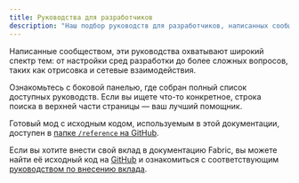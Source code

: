 ```yaml
---
title: Руководства для разработчиков
description: "Наш подбор руководств для разработчиков, написанных сообществом, охватывает широкий спектр тем: от настройки среды разработки до более продвинутых тем, таких как отрисовка и сетевое взаимодействие."
---
```


Написанные сообществом, эти руководства охватывают широкий спектр тем: от настройки сред разработки до более сложных вопросов, таких как отрисовка и сетевые взаимодействия.

Ознакомьтесь с боковой панелью, где собран полный список доступных руководств. Если вы ищете что-то конкретное, строка поиска в верхней части страницы — ваш лучший помощник.

Готовый мод с исходным кодом, используемым в этой документации, доступен в [папке `/reference` на GitHub](https://github.com/FabricMC/fabric-docs/tree/main/reference/1.21.1).

Если вы хотите внести свой вклад в документацию Fabric, вы можете найти её исходный код на [GitHub](https://github.com/FabricMC/fabric-docs) и ознакомиться с соответствующим [руководством по внесению вклада](../contributing).
